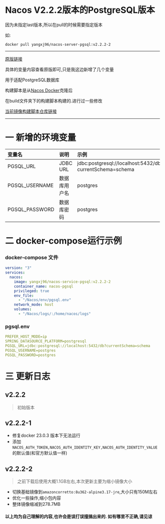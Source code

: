 # Nacos V2.2.2版本的PostgreSQL版本

因为未指定last版本,所以在pull的时候需要指定版本

如:

```shell
docker pull yangxj96/nacos-server-pgsql:v2.2.2-2
```

---
[原版链接](https://hub.docker.com/r/nacos/nacos-server)

具体的变量内容查看原版即可,只是我这边新增了几个变量 

用于适配PostgreSQL数据库

构建脚本是从[Nacos Docker](https://github.com/nacos-group/nacos-docker)克隆后

在build文件夹下的构建脚本构建的.进行过一些修改

[当前镜像构建脚本仓库链接](https://github.com/yangxj96/nacos-server-pgsql-docker)

---

# 一 新增的环境变量

| 变量名            | 说明       | 示例                                                       |
|:---------------|:---------|:---------------------------------------------------------|
| PGSQL_URL      | JDBC URL | jdbc:postgresql://localhost:5432/db?currentSchema=schema |
| PGSQL_USERNAME | 数据库用户名   | postgres                                                 |
| PGSQL_PASSWORD | 数据库密码    | postgres                                                 |

# 二 docker-compose运行示例

### docker-compose 文件

```yaml
version: "3"
services:
  nacos:
    image: yangxj96/nacos-service-pgsql:v2.2.2-2
    container_name: nacos-pgsql
    privileged: true
    env_file:
      - "/Nacos/env/pgsql.env"
    network_mode: host
    volumes:
      - "/Nacos/logs/:/home/nacos/logs"
```

### pgsql.env

```yaml
PREFER_HOST_MODE=ip
SPRING_DATASOURCE_PLATFORM=postgresql
PGSQL_URL=jdbc:postgresql://localhost:5432/db?currentSchema=schema
PGSQL_USERNAME=postgres
PGSQL_PASSWORD=postgres
```

# 三 更新日志

## v2.2.2

> 初始版本

## v2.2.2-1

- 修复docker 23.0.3 版本下无法运行
- 添加 ```NACOS_AUTH_TOKEN,NACOS_AUTH_IDENTITY_KEY,NACOS_AUTH_IDENTITY_VALUE```的默认值(和官方默认值一样)

## v2.2.2-2

> 之前下载后使用大概1.1GB左右,本次更新主要为缩小镜像大小

- 切换基础镜像到```amazoncorretto:8u362-alpine3.17-jre```,大小只有150M左右
- 优化一些操作,缩小包内容
- 整体镜像缩减到278.7MB

#### 以上均为自己理解的内容,也许会是误打误撞搞出来的. 如有哪里不正确,请见谅
